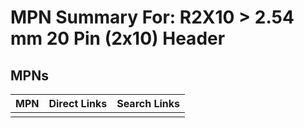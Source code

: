 



# MPN Summary For: R2X10 > 2.54 mm 20 Pin (2x10) Header

## MPNs
  

|MPN|Direct Links|Search Links|
| :--- | :--- | :--- |
||||
